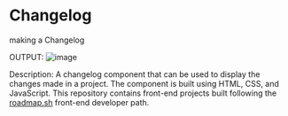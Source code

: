 # Changelog
making a Changelog 

OUTPUT:
![image](https://github.com/user-attachments/assets/81405107-1faf-46e5-9ab0-7f2c31f05ddc)


Description:
A changelog component that can be used to display the changes made in a project.
The component is built using HTML, CSS, and JavaScript.
This repository contains front-end projects built following the [roadmap.sh](https://roadmap.sh/projects/changelog-component) front-end developer path.
